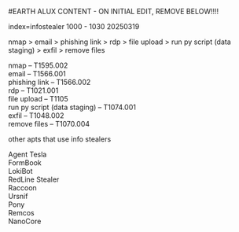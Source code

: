 #EARTH ALUX CONTENT - ON INITIAL EDIT, REMOVE BELOW!!!!

index=infostealer
1000 - 1030 20250319

nmap > email > phishing link > rdp > file upload > run py script (data staging) > exfil > remove files

nmap – T1595.002  
email – T1566.001  
phishing link – T1566.002  
rdp – T1021.001  
file upload – T1105  
run py script (data staging) – T1074.001  
exfil – T1048.002  
remove files – T1070.004



other apts that use info stealers

Agent Tesla  
FormBook  
LokiBot  
RedLine Stealer  
Raccoon  
Ursnif  
Pony  
Remcos  
NanoCore
